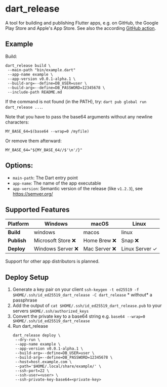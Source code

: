 # dart_release

A tool for building and publishing Flutter apps, e.g. on GitHub, the Google Play Store and Apple's App Store.
See also the according [GitHub action](https://github.com/marketplace/actions/flutter-release-action).

## Example

Build:

```shell
dart_release build \
 --main-path "bin/example.dart"
 --app-name example \
 --app-version v0.0.1-alpha.1 \
 --build-arg=--define=DB_USER=user \
 --build-arg=--define=DB_PASSWORD=12345678 \
 --include-path README.md
```

If the command is not found (in the PATH), try: `dart pub global run dart_release ...`.

Note that you have to pass the base64 arguments without any newline characters:

```shell
MY_BASE_64=$(base64 --wrap=0 /myfile)
```

Or remove them afterward:

```shell
MY_BASE_64="${MY_BASE_64//$'\n'/}"
```

## Options:

- `main-path`: The Dart entry point
- `app-name`: The name of the app executable
- `app-version`: Semantic version of the release (like `v1.2.3`), see https://semver.org/

## Supported Features

| Platform    | Windows           | macOS        | Linux          |
|-------------|-------------------|--------------|----------------|
| **Build**   | windows           | macos        | linux          |
| **Publish** | Microsoft Store ❌ | Home Brew ❌  | Snap ❌         |
| **Deploy**  | Windows Server ❌  | Mac Server ❌ | Linux Server ✓ |

Support for other app distributors is planned.

## Deploy Setup

1. Generate a key pair on your client `ssh-keygen -t ed25519 -f $HOME/.ssh/id_ed25519_dart_release -C dart_release` *
   *without** a passphrase
2. Add the output of `cat $HOME/.ssh/id_ed25519_dart_release.pub` to your servers `$HOME/.ssh/authorized_keys`
3. Convert the private key to a base64 string e.g. `base64 --wrap=0 $HOME/.ssh/id_ed25519_dart_release`
4. Run dart_release
   ```shell
   dart_release deploy \
    --dry-run \
    --app-name example \
    --app-version v0.0.1-alpha.1 \
    --build-arg=--define=DB_USER=user \
    --build-arg=--define=DB_PASSWORD=12345678 \
    --host=host.example.com \
    --path='$HOME/.local/share/example/' \
    --ssh-port=22 \
    --ssh-user=<user> \
    --ssh-private-key-base64=<private-key>
   ```
